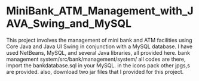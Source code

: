 # MiniBank_ATM_Management_with_JAVA_Swing_and_MySQL
This project involves the management of mini bank and ATM facilities using Core Java and Java UI Swing in conjunction with a MySQL database.
I have used NetBeans, MySQL, and several Java libraries, all provided here.
bank management system/src/bank/management/system/ all codes are there, import the bankdatabase.sql in your MySQL.
in the icons pack other jpgs,s are provided. also, download two jar files that I provided for this project.
